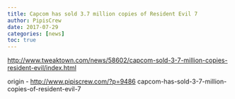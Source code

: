 ```yaml
---
title: Capcom has sold 3.7 million copies of Resident Evil 7
author: PipisCrew
date: 2017-07-29
categories: [news]
toc: true
---
```


http://www.tweaktown.com/news/58602/capcom-sold-3-7-million-copies-resident-evil/index.html

origin - http://www.pipiscrew.com/?p=9486 capcom-has-sold-3-7-million-copies-of-resident-evil-7